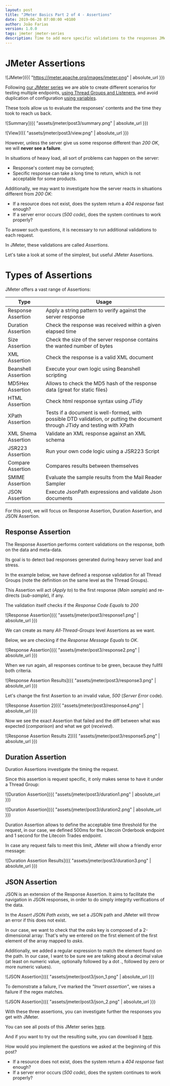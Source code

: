 ```yaml
---
layout: post
title: "JMeter Basics Part 2 of 4 - Assertions"
date: 2019-06-28 07:00:00 +0100
author: João Farias
version: 1.0.0
tags: jmeter jmeter-series
description: Time to add more specific validations to the responses JMeter gets
---
```


# JMeter Assertions

![JMeter]({{ "https://jmeter.apache.org/images/jmeter.png" | absolute_url }})

Following [our JMeter series](http://thatsabug.com/tag/jmeter-series.html) we are able to create different scenarios
for testing multiple endpoints, [using Thread Groups and Listeners](http://thatsabug.com/2019/06/06/jmeter_1-jmeter_basics.html),
and avoid duplication of configuration [using variables](http://thatsabug.com/2019/06/21/jmeter_2.html).

These tools allow us to evaluate the responses' contents and the time they took to reach us back.

![Summary]({{ "assets/jmeter/post3/summary.png" | absolute_url }})

![View]({{ "assets/jmeter/post3/view.png" | absolute_url }})

However, unless the server give us some response different than _200 OK_, we will **never see a failure**.

In situations of heavy load, all sort of problems can happen on the server:

- Response's content may be corrupted;
- Specific response can take a long time to return, which is not acceptable for some products.

Additionally, we may want to investigate how the server reacts in situations different from _200 OK_:

- If a resource does not exist, does the system return a _404 response_ fast enough?
- If a server error occurs (_500 code_), does the system continues to work properly?

To answer such questions, it is necessary to run additional validations to each request.

In JMeter, these validations are called _Assertions_.

Let's take a look at some of the simplest, but useful JMeter Assertions.

# Types of Assertions

JMeter offers a vast range of Assertions:

| Type                	| Usage                                                                                                                          	|
|---------------------	|--------------------------------------------------------------------------------------------------------------------------------	|
| Response Assertion  	| Apply a string pattern to verify against the server response                                                                   	|
| Duration Assertion  	| Check the response was received within a given elapsed time                                                                    	|
| Size Assertion      	| Check the size of the server response contains the wanted number of bytes                                                      	|
| XML Assertion       	| Check the response is a valid XML document                                                                                     	|
| Beanshell Assertion 	| Execute your own logic using Beanshell scripting                                                                               	|
| MD5Hex Assertion    	| Allows to check the MD5 hash of the response data (great for static files)                                                     	|
| HTML Assertion      	| Check html response syntax using JTidy                                                                                         	|
| XPath Assertion     	| Tests if a document is well-formed, with possible DTD validation, or putting the document through JTidy and testing with XPath 	|
| XML Shema Assertion 	| Validate an XML response against an XML schema                                                                                 	|
| JSR223 Assertion    	| Run your own code logic using a JSR223 Script                                                                                  	|
| Compare Assertion   	| Compares results between themselves                                                                                            	|
| SMIME Assertion     	| Evaluate the sample results from the Mail Reader Sampler                                                                       	|
| JSON Assertion      	| Execute JsonPath expressions and validate Json documents                                                                       	|
  
For this post, we will focus on Response Assertion, Duration Assertion, and JSON Assertion.

## Response Assertion

The Response Assertion performs content validations on the response, both on the data and meta-data.

Its goal is to detect bad responses generated during heavy server load and stress.

In the example below, we have defined a response validation for all Thread Groups (note the definition on the same level as the Thread Groups).

This Assertion will act (_Apply to_) to the first response (_Main sample_) and re-directs (_sub-sample_), if any.

The validation itself checks if the _Response Code_ _Equals_ to _200_

![Response Assertion]({{ "assets/jmeter/post3/response1.png" | absolute_url }})

We can create as many _All-Thread-Groups_ level Assertions as we want.

Below, we are checking if the _Response Message_ _Equals_ to _OK_.

![Response Assertion]({{ "assets/jmeter/post3/response2.png" | absolute_url }})

When we run again, all responses continue to be green, because they fullfil both criteria.

![Response Assertion Results]({{ "assets/jmeter/post3/response3.png" | absolute_url }})

Let's change the first Assertion to an invalid value, _500_ (_Server Error_ code).

![Response Assertion 2]({{ "assets/jmeter/post3/response4.png" | absolute_url }})

Now we see the exact Assertion that failed and the diff between what was expected (_comparison_) and what we got (_received_).

![Response Assertion Results 2]({{ "assets/jmeter/post3/response5.png" | absolute_url }})

## Duration Assertion

Duration Assertions investigate the timing the request.

Since this assertion is request specific, it only makes sense to have it under a Thread Group:

![Duration Assertion]({{ "assets/jmeter/post3/duration1.png" | absolute_url }})

![Duration Assertion]({{ "assets/jmeter/post3/duration2.png" | absolute_url }})

Duration Assertion allows to define the acceptable time threshold for the request, in our
case, we defined 500ms for the Litecoin Orderbook endpoint and 1 second for the Litecoin Trades endpoint.

In case any request fails to meet this limit, JMeter will show a friendly error message:

![Duration Assertion Results]({{ "assets/jmeter/post3/duration3.png" | absolute_url }})

## JSON Assertion

JSON is an extension of the Response Assertion.
It aims to facilitate the navigation in JSON responses, in order to do simply integrity verifications
of the data.

In the _Assert JSON Path exists_, we set a JSON path and JMeter will throw an error if this does not exist.

In our case, we want to check that the _asks_ key is composed of a 2-dimensional array: That's why we entered on the first element
of the first element of the array mapped to _asks_.

Additionally, we added a regular expression to match the element found on the path. In our case, I want to be sure we are talking about
a decimal value (at least on numeric value, optionally followed by a dot _._, followed by zero or more numeric values).

![JSON Assertion]({{ "assets/jmeter/post3/json_1.png" | absolute_url }})

To demonstrate a failure, I've marked the _"Invert assertion"_, we raises a failure if the regex matches.

![JSON Assertion]({{ "assets/jmeter/post3/json_2.png" | absolute_url }})

With these three assertions, you can investigate further the responses you get with JMeter.

You can see all posts of this JMeter series [here](http://thatsabug.com/tag/jmeter-series.html).

And if you want to try out the resulting suite, you can download it [here](https://raw.githubusercontent.com/JoaoGFarias/JoaoGFarias.github.io/master/assets/jmeter/post3/jmeter_test1.jmx).

How would you implement the questions we asked at the beginning of this post?

- If a resource does not exist, does the system return a _404 response_ fast enough?
- If a server error occurs (_500 code_), does the system continues to work properly?

